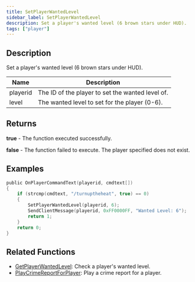```yaml
---
title: SetPlayerWantedLevel
sidebar_label: SetPlayerWantedLevel
description: Set a player's wanted level (6 brown stars under HUD).
tags: ["player"]
---
```


## Description

Set a player's wanted level (6 brown stars under HUD).

| Name     | Description                                      |
| -------- | ------------------------------------------------ |
| playerid | The ID of the player to set the wanted level of. |
| level    | The wanted level to set for the player (0-6).    |

## Returns

**true** - The function executed successfully.

**false** - The function failed to execute. The player specified does not exist.

## Examples

```c
public OnPlayerCommandText(playerid, cmdtext[])
{
    if (strcmp(cmdtext, "/turnuptheheat", true) == 0)
    {
        SetPlayerWantedLevel(playerid, 6);
        SendClientMessage(playerid, 0xFF0000FF, "Wanted Level: 6");
        return 1;
    }
    return 0;
}
```

## Related Functions

- [GetPlayerWantedLevel](GetPlayerWantedLevel): Check a player's wanted level.
- [PlayCrimeReportForPlayer](PlayCrimeReportForPlayer): Play a crime report for a player.
